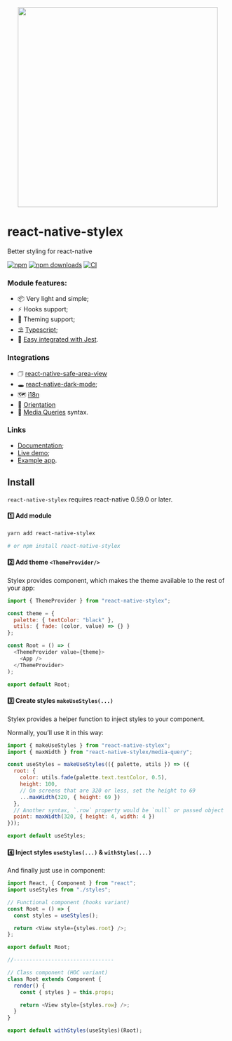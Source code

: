 <div align="center"><img src="https://raw.githubusercontent.com/retyui/react-native-stylex/master/docs/logo.png" width="456"/></div>

# react-native-stylex

Better styling for react-native

[![npm](https://img.shields.io/npm/v/react-native-stylex.svg)](https://www.npmjs.com/package/react-native-stylex)
[![npm downloads](https://img.shields.io/npm/dm/react-native-stylex.svg)](https://www.npmtrends.com/react-native-stylex)
[![CI](https://github.com/retyui/react-native-stylex/workflows/Node.js%20CI/badge.svg)](https://github.com/retyui/react-native-stylex/actions)

### Module features:

- 📦 Very light and simple;
- ⚡️ Hooks support;
- 🔋 Theming support;
- ⛱️ [Typescript](docs/ts.md);
- 📝 [Easy integrated with Jest](docs/testting.md).

### Integrations

- 🗇 [react-native-safe-area-view](docs/safe-area.md)
- 🕳️ [react-native-dark-mode](docs/dark-mode.md);
- 🗺 [i18n](docs/i18n.md)
- 📲 [Orientation](docs/orientation.md)
- 💉 [Media Queries](docs/media-query.md) syntax.

### Links

- [Documentation](docs/api.md);
- [Live demo](https://snack.expo.io/@retyui/react-native-stylex);
- [Example app](example/AppStyleX).

## Install

`react-native-stylex` requires react-native 0.59.0 or later.

#### 1️⃣ Add module

```sh
yarn add react-native-stylex

# or npm install react-native-stylex
```

#### 2️⃣ Add theme `<ThemeProvider/>`

Stylex provides component, which makes the theme available to the rest of your app:

```js
import { ThemeProvider } from "react-native-stylex";

const theme = {
  palette: { textColor: "black" },
  utils: { fade: (color, value) => {} }
};

const Root = () => (
  <ThemeProvider value={theme}>
    <App />
  </ThemeProvider>
);

export default Root;
```

#### 3️⃣ Create styles `makeUseStyles(...)`

Stylex provides a helper function to inject styles to your component.

Normally, you’ll use it in this way:

```js
import { makeUseStyles } from "react-native-stylex";
import { maxWidth } from "react-native-stylex/media-query";

const useStyles = makeUseStyles(({ palette, utils }) => ({
  root: {
    color: utils.fade(palette.text.textColor, 0.5),
    height: 100,
    // On screens that are 320 or less, set the height to 69
    ...maxWidth(320, { height: 69 })
  },
  // Another syntax, `.row` property would be `null` or passed object
  point: maxWidth(320, { height: 4, width: 4 })
}));

export default useStyles;
```

#### 4️⃣ Inject styles `useStyles(...)` & `withStyles(...)`

And finally just use in component:

```js
import React, { Component } from "react";
import useStyles from "./styles";

// Functional component (hooks variant)
const Root = () => {
  const styles = useStyles();

  return <View style={styles.root} />;
};

export default Root;

//--------------------------------

// Class component (HOC variant)
class Root extends Component {
  render() {
    const { styles } = this.props;

    return <View style={styles.row} />;
  }
}

export default withStyles(useStyles)(Root);
```
